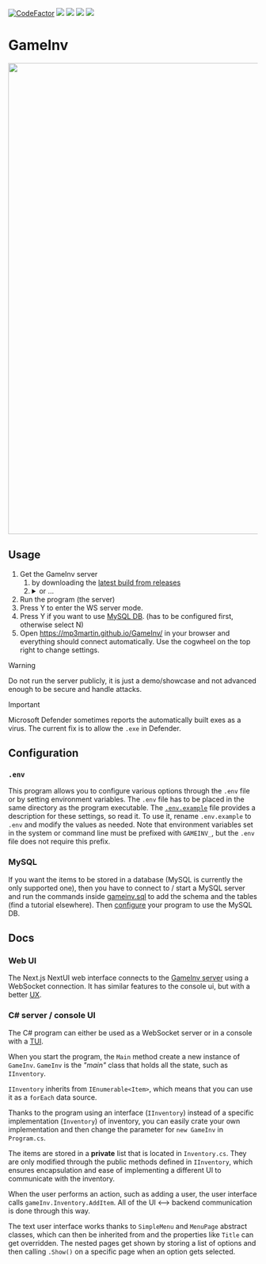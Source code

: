 [![CodeFactor](https://www.codefactor.io/repository/github/MP3Martin/GameInv/badge)](#/)
[<img src="https://img.shields.io/github/license/MP3Martin/GameInv">](#/)
[<img src="https://img.shields.io/github/stars/MP3Martin/GameInv?style=flat">](#/)
[<img src="https://img.shields.io/github/forks/MP3Martin/GameInv?style=flat">](#/)
[<img src="https://img.shields.io/github/issues/MP3Martin/GameInv">](#/)

# GameInv

<img src="https://github.com/user-attachments/assets/ec6888ef-99f1-45ac-98d6-dd92d97555fa" width="950px" />

## Usage

1. Get the GameInv server
    1. by downloading the [latest build from releases](https://github.com/MP3Martin/GameInv/releases/latest/)
    2. <details><summary>or ...</summary>or download the <a href="https://download-directory.github.io/?url=https%3A%2F%2Fgithub.com%2FMP3Martin%2FGameInv%2Ftree%2Fmain%2Fserver">server folder</a>, extract it and open it in your favourite IDE, install the required dependencies, modify the code however you want and run the program. Or just use any other way to build the project.</details>
2. Run the program (the server)
3. Press Y to enter the WS server mode.
4. Press Y if you want to use [MySQL DB](#mysql). (has to be configured first, otherwise select N)
5. Open https://mp3martin.github.io/GameInv/ in your browser and everything should connect automatically. Use the
   cogwheel on the top right to change settings.

> [!WARNING]  
> Do not run the server publicly, it is just a demo/showcase and not advanced enough to be secure and handle attacks.

> [!IMPORTANT]  
> Microsoft Defender sometimes reports the automatically built exes as a virus. The current fix is to allow the `.exe`
> in Defender.

## Configuration

### `.env`

This program allows you to configure various options through the `.env` file or by setting environment variables. The
`.env` file has to be placed in the same directory as the program executable. The [`.env.example`](server/.env.example) file
provides a description for these settings, so read it. To use it, rename `.env.example` to `.env` and modify the values as
needed. Note that environment variables set in the system or command line must be prefixed with `GAMEINV_`, but the `.env`
file does not require this prefix.

### MySQL

If you want the items to be stored in a database (MySQL is currently the only supported one), then you have to connect
to / start a MySQL server and run the commands inside [gameinv.sql](server/gameinv.sql) to add the schema and the
tables (find a tutorial elsewhere). Then [configure](#configuration) your program to use the MySQL DB.

## Docs

### Web UI

The Next.js NextUI web interface connects to the [GameInv server](#c-server--console-ui) using a WebSocket connection.
It has similar features to the console ui, but with a better [UX](https://en.wikipedia.org/wiki/User_experience_design).

### C# server / console UI

The C# program can either be used as a WebSocket server or in a console with
a [TUI](https://en.wikipedia.org/wiki/Text-based_user_interface).

When you start the program, the `Main` method create a new instance of `GameInv`. `GameInv` is the _"main"_ class that
holds all the state, such as `IInventory`.

`IInventory` inherits from `IEnumerable<Item>`, which means that you can use it as a `forEach` data source.

Thanks to the program using an interface (`IInventory`) instead of a specific implementation (`Inventory`) of inventory,
you can easily crate your own implementation and then change the parameter for `new GameInv` in `Program.cs`.

The items are stored in a **private** list that is located in `Inventory.cs`. They are only modified through the public
methods defined in `IInventory`, which ensures encapsulation and ease of implementing a different UI to communicate with
the inventory.

When the user performs an action, such as adding a user, the user interface calls `gameInv.Inventory.AddItem`. All of
the UI <--> backend communication is done through this way.

The text user interface works thanks to `SimpleMenu` and `MenuPage` abstract classes, which can then be inherited from
and the properties like `Title` can get overridden. The nested pages get shown by storing a list of options and then
calling `.Show()` on a specific page when an option gets selected.
